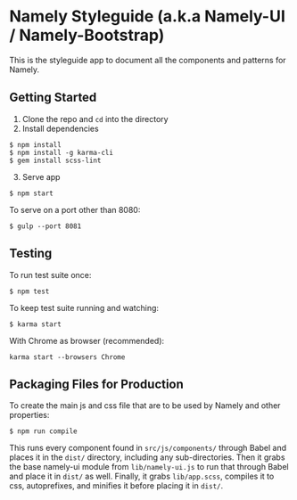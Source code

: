 # Namely Styleguide (a.k.a Namely-UI / Namely-Bootstrap)

This is the styleguide app to document all the components and patterns for Namely.

Getting Started
---------------

1. Clone the repo and ```cd``` into the directory
2. Install dependencies
```shell
$ npm install
$ npm install -g karma-cli
$ gem install scss-lint
```
3. Serve app
```shell
$ npm start
```
To serve on a port other than 8080:
```shell
$ gulp --port 8081
```

Testing
-------
To run test suite once:
```shell
$ npm test
```

To keep test suite running and watching:
```shell
$ karma start
```

With Chrome as browser (recommended):
```shell
karma start --browsers Chrome
```

Packaging Files for Production
------------------------------

To create the main js and css file that are to be used by Namely and other properties:
```shell
$ npm run compile
```

This runs every component found in ```src/js/components/``` through Babel and places it in the ```dist/``` directory, including any sub-directories. Then it grabs the base namely-ui module from ```lib/namely-ui.js``` to run that through Babel and place it in ```dist/``` as well. Finally, it grabs ```lib/app.scss```, compiles it to css, autoprefixes, and minifies it before placing it in ```dist/```.
